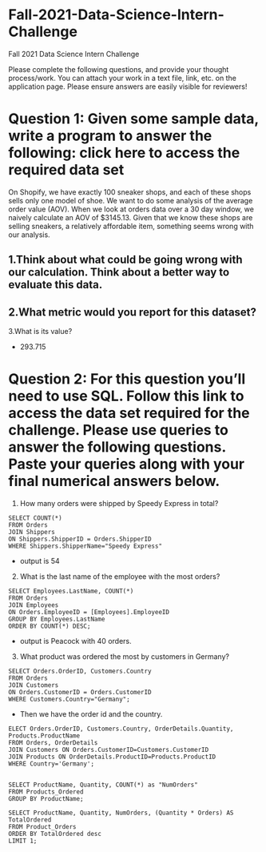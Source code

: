 # Fall-2021-Data-Science-Intern-Challenge
Fall 2021 Data Science Intern Challenge 

Please complete the following questions, and provide your thought process/work. You can attach your work in a text file, link, etc. on the application page. Please ensure answers are easily visible for reviewers!


# Question 1: Given some sample data, write a program to answer the following: click here to access the required data set

On Shopify, we have exactly 100 sneaker shops, and each of these shops sells only one model of shoe. We want to do some analysis of the average order value (AOV). When we look at orders data over a 30 day window, we naively calculate an AOV of $3145.13. Given that we know these shops are selling sneakers, a relatively affordable item, something seems wrong with our analysis. 

1.Think about what could be going wrong with our calculation. Think about a better way to evaluate this data. 
- 
2.What metric would you report for this dataset?
- 
3.What is its value?
- 293.715

# Question 2: For this question you’ll need to use SQL. Follow this link to access the data set required for the challenge. Please use queries to answer the following questions. Paste your queries along with your final numerical answers below.

1. How many orders were shipped by Speedy Express in total?
```
SELECT COUNT(*) 
FROM Orders 
JOIN Shippers 
ON Shippers.ShipperID = Orders.ShipperID 
WHERE Shippers.ShipperName="Speedy Express"
```
- output is 54

2. What is the last name of the employee with the most orders?
```
SELECT Employees.LastName, COUNT(*) 
FROM Orders
JOIN Employees
ON Orders.EmployeeID = [Employees].EmployeeID
GROUP BY Employees.LastName
ORDER BY COUNT(*) DESC;
```
- output is Peacock with 40 orders.

3. What product was ordered the most by customers in Germany?
```
SELECT Orders.OrderID, Customers.Country
FROM Orders
JOIN Customers
ON Orders.CustomerID = Orders.CustomerID
WHERE Customers.Country="Germany";
```
- Then we have the order id and the country.
```
ELECT Orders.OrderID, Customers.Country, OrderDetails.Quantity, Products.ProductName
FROM Orders, OrderDetails
JOIN Customers ON Orders.CustomerID=Customers.CustomerID
JOIN Products ON OrderDetails.ProductID=Products.ProductID
WHERE Country='Germany';


SELECT ProductName, Quantity, COUNT(*) as "NumOrders"
FROM Products_Ordered
GROUP BY ProductName;

SELECT ProductName, Quantity, NumOrders, (Quantity * Orders) AS TotalOrdered
FROM Product_Orders
ORDER BY TotalOrdered desc
LIMIT 1;
```
